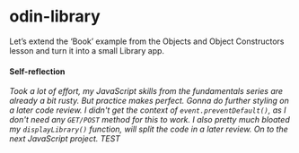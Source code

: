 # odin-library
Let’s extend the ‘Book’ example from the Objects and Object Constructors lesson and turn it into a small Library app.

#### Self-reflection
*Took a lot of effort, my JavaScript skills from the fundamentals series are already a bit rusty. But practice makes perfect. Gonna do further styling on a later code review. I didn't get the context of `event.preventDefault()`, as I don't need any `GET/POST` method for this to work. I also pretty much bloated my `displayLibrary()` function, will split the code in a later review. On to the next JavaScript project. TEST*

